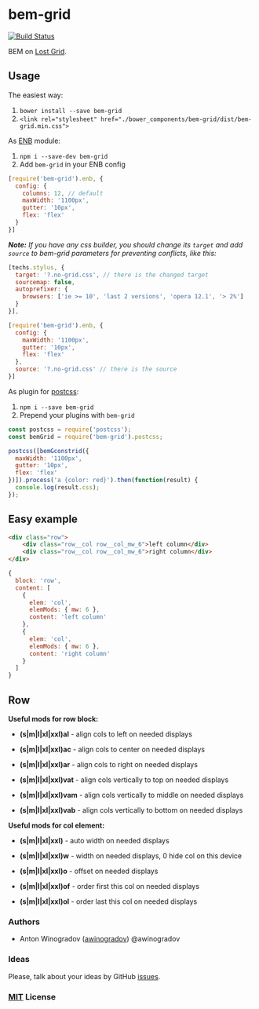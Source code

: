 # bem-grid

[![Build Status](https://travis-ci.org/bem-contrib/bem-grid.svg?branch=master&style=flat)](https://travis-ci.org/bem-contrib/bem-grid)

BEM on [Lost Grid](https://github.com/corysimmons/lost).

## Usage

The easiest way:

1. `bower install --save bem-grid`
2. `<link rel="stylesheet" href="./bower_components/bem-grid/dist/bem-grid.min.css">`

As [ENB](https://github.com/enb-make/enb) module:

1. `npm i --save-dev bem-grid`
2. Add `bem-grid` in your ENB config
``` js
[require('bem-grid').enb, {
  config: {
    columns: 12, // default
    maxWidth: '1100px',
    gutter: '10px',
    flex: 'flex'
  }
}]
```
_**Note:** If you have any css builder, you should change its `target` and add `source` to bem-grid parameters for preventing conflicts, like this:_

``` js
[techs.stylus, {
  target: '?.no-grid.css', // there is the changed target
  sourcemap: false,
  autoprefixer: {
    browsers: ['ie >= 10', 'last 2 versions', 'opera 12.1', '> 2%']
  }
}],

[require('bem-grid').enb, {
  config: {
    maxWidth: '1100px',
    gutter: '10px',
    flex: 'flex'
  },
  source: '?.no-grid.css' // there is the source
}]
```

As plugin for [postcss](https://github.com/postcss/postcss):

1. `npm i --save bem-grid`
2. Prepend your plugins with `bem-grid`
``` js
const postcss = require('postcss');
const bemGrid = require('bem-grid').postcss;

postcss([bemGconstrid({
  maxWidth: '1100px',
  gutter: '10px',
  flex: 'flex'
})]).process('a {color: red}').then(function(result) {
  console.log(result.css);
});
```

## Easy example

``` html
<div class="row">
    <div class="row__col row__col_mw_6">left column</div>
    <div class="row__col row__col_mw_6">right column</div>
</div>
```

``` javascript
{
  block: 'row',
  content: [
    {
      elem: 'col',
      elemMods: { mw: 6 },
      content: 'left column'
    },
    {
      elem: 'col',
      elemMods: { mw: 6 },
      content: 'right column'
    }
  ]
}
```

## Row

__Useful mods for row block:__

- __(s|m|l|xl|xxl)al__ - align cols to left on needed displays
- __(s|m|l|xl|xxl)ac__ - align cols to center on needed displays
- __(s|m|l|xl|xxl)ar__ - align cols to right on needed displays

- __(s|m|l|xl|xxl)vat__ - align cols vertically to top on needed displays
- __(s|m|l|xl|xxl)vam__ - align cols vertically to middle on needed displays
- __(s|m|l|xl|xxl)vab__ - align cols vertically to bottom on needed displays

__Useful mods for col element:__

- __(s|m|l|xl|xxl)__ - auto width on needed displays
- __(s|m|l|xl|xxl)w__ - width on needed displays, 0 hide col on this device
- __(s|m|l|xl|xxl)o__ - offset on needed displays

- __(s|m|l|xl|xxl)of__ - order first this col on needed displays
- __(s|m|l|xl|xxl)ol__ - order last this col on needed displays

### Authors

- Anton Winogradov ([awinogradov](https://github.com/awinogradov)) @awinogradov

### Ideas

Please, talk about your ideas by GitHub [issues](https://github.com/bem-contrib/bem-grid/issues).

### [MIT](http://en.wikipedia.org/wiki/MIT_License) License
